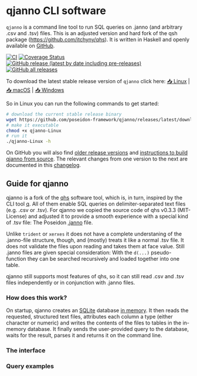 # qjanno CLI software

`qjanno` is a command line tool to run SQL queries on .janno (and arbitrary .csv and .tsv) files. This is an adjusted version and hard fork of the qsh package (https://github.com/itchyny/qhs). It is written in Haskell and openly available on [GitHub](https://github.com/poseidon-framework/qjanno/).

[![CI](https://github.com/poseidon-framework/qjanno/actions/workflows/main.yml/badge.svg?branch=main)](https://github.com/poseidon-framework/qjanno/actions/workflows/main.yml)
[![Coverage Status](https://img.shields.io/codecov/c/github/poseidon-framework/qjanno/main.svg)](https://codecov.io/github/poseidon-framework/qjanno?branch=main)
[![GitHub release (latest by date including pre-releases)](https://img.shields.io/github/v/release/poseidon-framework/qjanno?include_prereleases) ![GitHub all releases](https://img.shields.io/github/downloads/poseidon-framework/qjanno/total)](https://github.com/poseidon-framework/qjanno/releases)

To download the latest stable release version of `qjanno` click here:
[📥 Linux](https://github.com/poseidon-framework/qjanno/releases/latest/download/qjanno-Linux) |
[📥 macOS](https://github.com/poseidon-framework/qjanno/releases/latest/download/qjanno-macOS) |
[📥 Windows](https://github.com/poseidon-framework/qjanno/releases/latest/download/qjanno-Windows.exe)

So in Linux you can run the following commands to get started:

```bash
# download the current stable release binary
wget https://github.com/poseidon-framework/qjanno/releases/latest/download/qjanno-Linux
# make it executable
chmod +x qjanno-Linux
# run it
./qjanno-Linux -h
```

On GitHub you will also find [older release versions](https://github.com/poseidon-framework/qjanno/releases) and [instructions to build qjanno from source](https://github.com/poseidon-framework/qjanno#for-haskell-developers). The relevant changes from one version to the next are documented in this [changelog](https://github.com/poseidon-framework/qjanno/blob/master/CHANGELOG.md).

## Guide for qjanno

qjanno is a fork of the [qhs](https://github.com/itchyny/qhs) software tool, which is, in turn, inspired by the CLI tool [q](https://github.com/harelba/q). All of them enable SQL queries on delimiter-separated text files (e.g. .csv or .tsv). For qjanno we copied the source code of qhs v0.3.3 (MIT-License) and adjusted it to provide a smooth experience with a special kind of .tsv file: The Poseidon [.janno](janno_details.md) file.

Unlike `trident` or `xerxes` it does not have a complete understaning of the .janno-file structure, though, and (mostly) treats it like a normal .tsv file. It does not validate the files upon reading and takes them at face value. Still .janno files are given special consideration: With the `d(...)` pseudo-function they can be searched recursively and loaded together into one table.

qjanno still supports most features of qhs, so it can still read .csv and .tsv files independently or in conjunction with .janno files.

### How does this work?

On startup, qjanno creates an [SQLite](https://www.sqlite.org) database [in memory](https://www.sqlite.org/inmemorydb.html). It then reads the requested, structured text files, attributes each column a type (either character or numeric) and writes the contents of the files to tables in the in-memory database. It finally sends the user-provided query to the database, waits for the result, parses it and returns it on the command line.

### The interface

### Query examples

